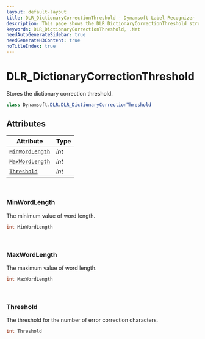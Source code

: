 ```yaml
---
layout: default-layout
title: DLR_DictionaryCorrectionThreshold - Dynamsoft Label Recognizer .Net Class
description: This page shows the DLR_DictionaryCorrectionThreshold struct of Dynamsoft Label Recognizer for .Net Language.
keywords: DLR_DictionaryCorrectionThreshold, .Net
needAutoGenerateSidebar: true
needGenerateH3Content: true
noTitleIndex: true
---
```



# DLR_DictionaryCorrectionThreshold
Stores the dictionary correction threshold.

```csharp
class Dynamsoft.DLR.DLR_DictionaryCorrectionThreshold
```

## Attributes
  
| Attribute | Type |
|---------- | ---- |
| [`MinWordLength`](#minwordlength) | *int* |
| [`MaxWordLength`](#maxwordlength) | *int* |
| [`Threshold`](#threshold) | *int* |


&nbsp;

### MinWordLength
The minimum value of word length.
```csharp
int MinWordLength
```

&nbsp;

### MaxWordLength
The maximum value of word length.
```csharp
int MaxWordLength
```

&nbsp;

### Threshold
The threshold for the number of error correction characters.
```csharp
int Threshold
```
